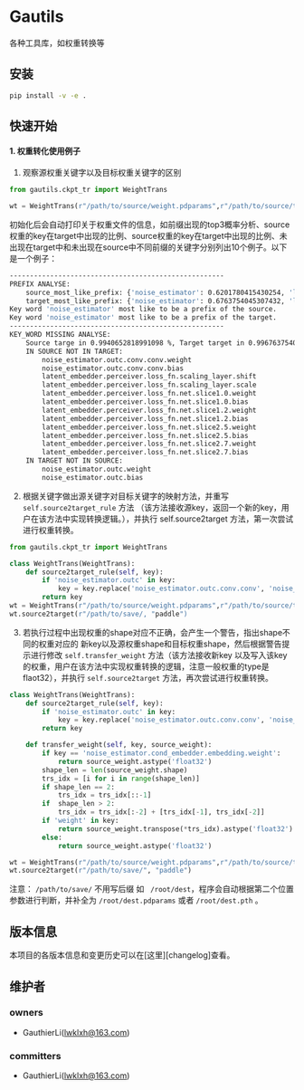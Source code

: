 Gautils
===
各种工具库，如权重转换等

安装
---
```bash
pip install -v -e .
```


快速开始
---
 
#### 1. 权重转化使用例子
1. 观察源权重关键字以及目标权重关键字的区别
```python
from gautils.ckpt_tr import WeightTrans

wt = WeightTrans(r"/path/to/source/weight.pdparams",r"/path/to/source/target.pdparams")
```
初始化后会自动打印关于权重文件的信息，如前缀出现的top3概率分析、source权重的key在target中出现的比例、source权重的key在target中出现的比例、未出现在target中和未出现在source中不同前缀的关键字分别列出10个例子。以下是一个例子：
```bash
-----------------------------------------------------
PREFIX ANALYSE:
    source_most_like_prefix: {'noise_estimator': 0.6201780415430254, 'latent_embedder': 0.3442136498516315, 'noise_scheduler': 0.03560830860534124}
    target_most_like_prefix: {'noise_estimator': 0.6763754045307432, 'latent_embedder': 0.2847896440129448, 'noise_scheduler': 0.03883495145631069}
Key word 'noise_estimator' most like to be a prefix of the source. 
Key word 'noise_estimator' most like to be a prefix of the target.
-----------------------------------------------------
KEY_WORD MISSING ANALYSE:
    Source targe in 0.9940652818991098 %, Target target in 0.9967637540453075 %:
    IN SOURCE NOT IN TARGET: 
        noise_estimator.outc.conv.conv.weight
        noise_estimator.outc.conv.conv.bias
        latent_embedder.perceiver.loss_fn.scaling_layer.shift
        latent_embedder.perceiver.loss_fn.scaling_layer.scale
        latent_embedder.perceiver.loss_fn.net.slice1.0.weight
        latent_embedder.perceiver.loss_fn.net.slice1.0.bias
        latent_embedder.perceiver.loss_fn.net.slice1.2.weight
        latent_embedder.perceiver.loss_fn.net.slice1.2.bias
        latent_embedder.perceiver.loss_fn.net.slice2.5.weight
        latent_embedder.perceiver.loss_fn.net.slice2.5.bias
        latent_embedder.perceiver.loss_fn.net.slice2.7.weight
        latent_embedder.perceiver.loss_fn.net.slice2.7.bias
    IN TARGET NOT IN SOURCE: 
        noise_estimator.outc.weight
        noise_estimator.outc.bias
```
2. 根据关键字做出源关键字对目标关键字的映射方法，并重写 `self.source2target_rule` 方法 （该方法接收源key，返回一个新的key，用户在该方法中实现转换逻辑。），并执行 self.source2target 方法，第一次尝试进行权重转换。
```python
from gautils.ckpt_tr import WeightTrans

class WeightTrans(WeightTrans):
    def source2target_rule(self, key):
        if 'noise_estimator.outc' in key:
            key = key.replace('noise_estimator.outc.conv.conv', 'noise_estimator.outc')
        return key
wt = WeightTrans(r"/path/to/source/weight.pdparams",r"/path/to/source/target.pdparams")
wt.source2target(r"/path/to/save/, "paddle")
```

3. 若执行过程中出现权重的shape对应不正确，会产生一个警告，指出shape不同的权重对应的 新key以及源权重shape和目标权重shape，然后根据警告提示进行修改 `self.transfer_weight` 方法（该方法接收新key 以及写入该key 的权重，用户在该方法中实现权重转换的逻辑，注意一般权重的type是 flaot32），并执行 `self.source2target` 方法，再次尝试进行权重转换。
```python
class WeightTrans(WeightTrans):
    def source2target_rule(self, key):
        if 'noise_estimator.outc' in key:
            key = key.replace('noise_estimator.outc.conv.conv', 'noise_estimator.outc')
        return key

    def transfer_weight(self, key, source_weight):
        if key == 'noise_estimator.cond_embedder.embedding.weight':
            return source_weight.astype('float32')
        shape_len = len(source_weight.shape)
        trs_idx = [i for i in range(shape_len)]
        if shape_len == 2:
            trs_idx = trs_idx[::-1]
        if  shape_len > 2:
            trs_idx = trs_idx[:-2] + [trs_idx[-1], trs_idx[-2]]
        if 'weight' in key:
            return source_weight.transpose(*trs_idx).astype('float32')
        else:
            return source_weight.astype('float32')

wt = WeightTrans(r"/path/to/source/weight.pdparams",r"/path/to/source/target.pdparams")
wt.source2target(r"/path/to/save/", "paddle")
```
注意： `/path/to/save/` 不用写后缀 如 ` /root/dest`，程序会自动根据第二个位置参数进行判断，并补全为 `/root/dest.pdparams` 或者 `/root/dest.pth` 。

版本信息
---
本项目的各版本信息和变更历史可以在[这里][changelog]查看。

维护者
---
### owners
* GauthierLi(lwklxh@163.com)

### committers
* GauthierLi(lwklxh@163.com)
